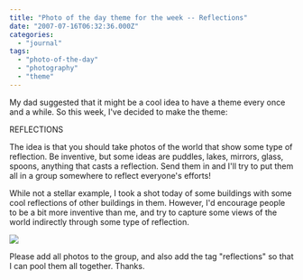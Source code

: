 ```yaml
---
title: "Photo of the day theme for the week -- Reflections"
date: "2007-07-16T06:32:36.000Z"
categories: 
  - "journal"
tags: 
  - "photo-of-the-day"
  - "photography"
  - "theme"
---
```


My dad suggested that it might be a cool idea to have a theme every once and a while. So this week, I've decided to make the theme:

REFLECTIONS

The idea is that you should take photos of the world that show some type of reflection. Be inventive, but some ideas are puddles, lakes, mirrors, glass, spoons, anything that casts a reflection. Send them in and I'll try to put them all in a group somewhere to reflect everyone's efforts!

While not a stellar example, I took a shot today of some buildings with some cool reflections of other buildings in them. However, I'd encourage people to be a bit more inventive than me, and try to capture some views of the world indirectly through some type of reflection.

[![](http://farm2.static.flickr.com/1210/822344009_ffe88b2e1b.jpg?v=0)](http://www.flickr.com/photos/duanestorey/822344009/)

Please add all photos to the group, and also add the tag "reflections" so that I can pool them all together. Thanks.
